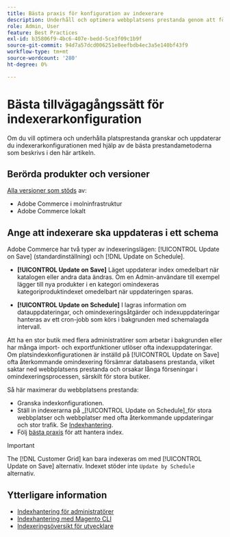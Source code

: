 ```yaml
---
title: Bästa praxis för konfiguration av indexerare
description: Underhåll och optimera webbplatsens prestanda genom att följa vedertagna standarder för indexerarkonfiguration.
role: Admin, User
feature: Best Practices
exl-id: b35806f9-4bc6-407e-bedd-5ce3f09c1b9f
source-git-commit: 94d7a57dcd006251e8eefbdb4ec3a5e140bf43f9
workflow-type: tm+mt
source-wordcount: '280'
ht-degree: 0%

---
```


# Bästa tillvägagångssätt för indexerarkonfiguration

Om du vill optimera och underhålla platsprestanda granskar och uppdaterar du indexerarkonfigurationen med hjälp av de bästa prestandametoderna som beskrivs i den här artikeln.

## Berörda produkter och versioner

[Alla versioner som stöds](../../../release/versions.md) av:

- Adobe Commerce i molninfrastruktur
- Adobe Commerce lokalt

## Ange att indexerare ska uppdateras i ett schema

Adobe Commerce har två typer av indexeringslägen: [!UICONTROL Update on Save] (standardinställning) och [!DNL Update on Schedule].

- **[!UICONTROL Update on Save]** Läget uppdaterar index omedelbart när katalogen eller andra data ändras. Om en Admin-användare till exempel lägger till nya produkter i en kategori omindexeras kategoriproduktindexet omedelbart när uppdateringen sparas.

- **[!UICONTROL Update on Schedule]** I lagras information om datauppdateringar, och omindexeringsåtgärder och indexuppdateringar hanteras av ett cron-jobb som körs i bakgrunden med schemalagda intervall.

Att ha en stor butik med flera administratörer som arbetar i bakgrunden eller har många import- och exportfunktioner utlöser ofta indexuppdateringar. Om platsindexkonfigurationen är inställd på [!UICONTROL Update on Save] ofta återkommande omindexering försämrar databasens prestanda, vilket saktar ned webbplatsens prestanda och orsakar långa förseningar i omindexeringsprocessen, särskilt för stora butiker.

Så här maximerar du webbplatsens prestanda:

- Granska indexkonfigurationen.
- Ställ in indexerarna på _[!UICONTROL Update on Schedule]_för stora webbplatser och webbplatser med ofta återkommande uppdateringar och stor trafik. Se [Indexhantering](https://docs.magento.com/user-guide/system/index-management.html#change-the-index-mode).
- Följ [bästa praxis](../../../performance/configuration.md) för att hantera index.

>[!IMPORTANT]
>
>The [!DNL Customer Grid] kan bara indexeras om med [!UICONTROL Update on Save] alternativ. Indexet stöder inte `Update by Schedule` alternativ.

## Ytterligare information

- [Indexhantering för administratörer](../../../configuration/cli/manage-indexers.md#configure-indexers)
- [Indexhantering med Magento CLI](https://experienceleague.adobe.com/docs/commerce-operations/configuration-guide/cli/manage-indexers.html)
- [Indexeringsöversikt för utvecklare](https://developer.adobe.com/commerce/php/development/components/indexing/)
